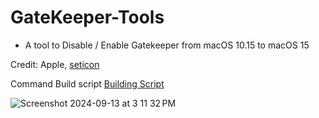 # GateKeeper-Tools
- A tool to Disable / Enable Gatekeeper from macOS 10.15 to macOS 15

Credit: Apple, [seticon](https://sveinbjorn.org/osxiconutils)

Command Build script [Building Script](https://github.com/chris1111/GateKeeper-Tools/blob/main/Build.md)

 
![Screenshot 2024-09-13 at 3 11 32 PM](https://github.com/user-attachments/assets/84c1795e-1be2-4167-ba31-6bb7f7378fcd)